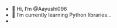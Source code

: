 - 👋 Hi, I’m @Aayushi096
- 🌱 I’m currently learning Python libraries...
- 

<!---
Aayushi096/Aayushi096 is a ✨ special ✨ repository because its `README.md` (this file) appears on your GitHub profile.
You can click the Preview link to take a look at your changes.
--->
